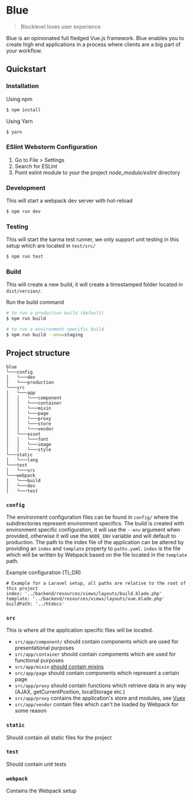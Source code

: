 # Blue
> Blocklevel loves user experience

Blue is an opinionated full fledged Vue.js framework. Blue enables you to create high end applications in a process where clients are a big part of your workflow.

## Quickstart

### Installation
Using npm
``` bash
$ npm install
```
Using Yarn
``` bash
$ yarn
```

### ESlint Webstorm Configuration
1. Go to File > Settings
2. Search for ESLint
3. Point eslint module to your the project *node_module/eslint* directory

### Development
This will start a webpack dev server with hot-reload
``` bash
$ npm run dev

```

### Testing
This will start the karma test runner, we only support unit testing in this setup which are located in ``test/src/``
``` bash
$ npm run test
```

### Build
This will create a new build, it will create a timestamped folder located in ``dist/version/``.

Run the build command
``` bash
# to run a production build (default)
$ npm run build

# to run a environment specific build
$ npm run build --env=staging
```


## Project structure

```
blue
└───config
│   └───dev
│   └───production
└───src
│   └───app
│   │   └───component
│   │   └───container
│   │   └───mixin
│   │   └───page
│   │   └───proxy
│   │   └───store
│   │   └───vendor
│   └───asset
│   │   └───font
│   │   └───image
│   │   └───style
└───static
│   └───lang
└───test
│   └───src
└───webpack
│   └───build
│   └───dev
│   └───test
```

### ``config``
The environment configuration files can be found in ``config/`` where the subdirectories represent environment specifics.
The build is created with environment specific configuration, it will use the ``--env`` argument when provided, otherwise it will use the ``NODE_ENV`` variable and will default to production.
The path to the index file of the application can be altered by providing an ``index`` and ``template`` property to ``paths.yaml``. ``index`` is the file which will be written by Webpack based on the file located in the ``template`` path.

Example configuration (TL;DR)
```
# Example for a Laravel setup, all paths are relative to the root of this project
index: '../backend/resources/views/layouts/build.blade.php'
template: '../backend/resources/views/layouts/vue.blade.php'
buildPath: '../htdocs'
```


### ``src``
This is where all the application specific files will be located.
- ``src/app/component/`` should contain components which are used for presentational purposes
- ``src/app/container`` should contain components which are used for functional purposes
- ``src/app/mixin`` [should contain mixins](https://www.google.nl/url?sa=i&rct=j&q=&esrc=s&source=images&cd=&ved=0ahUKEwjFrZSVjcTQAhVB6xoKHXpAArIQjRwIBw&url=https%3A%2F%2Fwww.pinterest.com%2Fpin%2F339388521896053375%2F&psig=AFQjCNHbLqq8l_sFqq6qhjAPjCsOsMQ03w&ust=1480170014958970)
- ``src/app/page`` should contain components which represent a certain page
- ``src/app/proxy`` should contain functions which retrieve data in any way (AJAX, getCurrentPosition, localStorage etc.)
- ``src/app/proxy`` contains the application's store and modules, see [Vuex](https://github.com/vuejs/vuex)
- ``src/app/vendor`` contain files which can't be loaded by Webpack for some reason

### ``static``
Should contain all static files for the project

### ``test``
Should contain unit tests

### ``webpack``
Contains the Webpack setup
